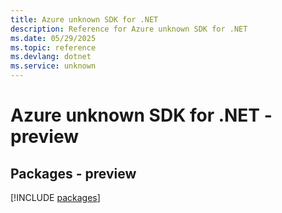 ```yaml
---
title: Azure unknown SDK for .NET
description: Reference for Azure unknown SDK for .NET
ms.date: 05/29/2025
ms.topic: reference
ms.devlang: dotnet
ms.service: unknown
---
```

# Azure unknown SDK for .NET - preview
## Packages - preview
[!INCLUDE [packages](unknown-index.md)]